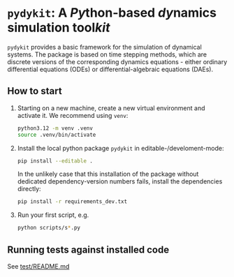 # `pydykit`: A *Py*thon-based *dy*namics simulation tool*kit*

`pydykit` provides a basic framework for the simulation of dynamical systems.
The package is based on time stepping methods,
which are discrete versions of the corresponding dynamics equations - either ordinary differential equations (ODEs) or differential-algebraic equations (DAEs).

## How to start

1. Starting on a new machine, create a new virtual environment and activate it. We recommend using `venv`:

   ```bash
   python3.12 -m venv .venv
   source .venv/bin/activate
   ```

2. Install the local python package `pydykit` in editable-/develoment-mode:

   ```bash
   pip install --editable .
   ```

   In the unlikely case that this installation of the package without dedicated dependency-version numbers fails, install the dependencies directly:

   ```bash
   pip install -r requirements_dev.txt
   ```

3. Run your first script, e.g.

   ```bash
   python scripts/s*.py
   ```

## Running tests against installed code

See [test/README.md](./test/README.md)
